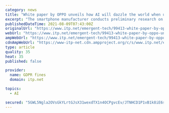 ```yaml
---
category: news
title: "White paper by OPPO unveils how AI will dazzle the world when used with 6G"
excerpt: "The smartphone manufacturer conducts preliminary research on 6G service and technology, key requirements, and system features"
publishedDateTime: 2021-08-09T07:43:00Z
originalUrl: "https://www.itp.net/emergent-tech/99413-white-paper-by-oppo-unveils-how-ai-will-dazzle-the-world-when-used-with-6g"
webUrl: "https://www.itp.net/emergent-tech/99413-white-paper-by-oppo-unveils-how-ai-will-dazzle-the-world-when-used-with-6g"
ampWebUrl: "https://www.itp.net/emergent-tech/99413-white-paper-by-oppo-unveils-how-ai-will-dazzle-the-world-when-used-with-6g?amp"
cdnAmpWebUrl: "https://www-itp-net.cdn.ampproject.org/c/s/www.itp.net/emergent-tech/99413-white-paper-by-oppo-unveils-how-ai-will-dazzle-the-world-when-used-with-6g?amp"
type: article
quality: 35
heat: 35
published: false

provider:
  name: GDPR fines
  domain: itp.net

topics:
  - AI

secured: "5GWL5Ngla2OVsGkYLrtGJsX31wexdTX1n4OCPgvcEv/JTNHCD1P1vB1k8iE6sxYzlSdNT8Mjy1OjzKoCF+nxJ9QHZ5D5xcSPuZanE7J+F0n+5Sn/F+m208SF8MTc3y31QybljXZAY3y9czQljO5zP9JJaz9VuRp0EgAXACTIfWzvE2M0Ar03WmI9xjBJ3AzMGUNNwryWzR5a+Qseqz/U6jXKzTkLzwUD1tb3Q05fupxFb1QiTBxEYWlUNgsxfBcs4YcmTl+ho9hdcmfXAdL6nMwjC+1/pOyuqHepdM8ArpibXjgohh+qcdQFZy7ooIpQb8hV3rT0HXSYhKnS+f/sqncLciwF/K/kLAAgS6WbK9s=;OrFwGWj06cBZQVlkeoCkYQ=="
---
```


